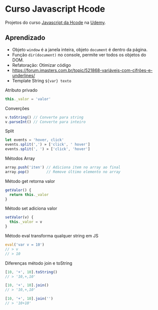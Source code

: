 # Curso Javascript Hcode

Projetos do curso [Javascript da Hcode](https://www.udemy.com/javascript-curso-completo) na [Udemy](https://www.udemy.com).

## Aprendizado

- Objeto `window` é a janela inteira, objeto `document` é dentro da página.
- Função `dir(document)` no console, permite ver todos os objetos do DOM.
- Refatoração: Otimizar código
- https://forum.imasters.com.br/topic/521868-variáveis-com-cifrões-e-underlines/
- Template String `${var} texto`

Atributo privado
```js
this._valor = 'valor'
```
Converções
```js
v.toString() // Converte para string
v.parseInt() // Converte para inteiro
```

Split
```js
let events = 'hover, click'
events.split(',') » ['click', ' hover']
events.split(', ') » ['click', 'hover']
```

Métodos Array
```js
array.push('iten') // Adiciona item no array ao final
array.pop()        // Remove último elemento no array
```

Método get retorna valor
```js
getValor() {
  return this._valor
}
```

Método set adiciona valor
```js
setValor(v) {
  this._valor = v
}
```

Método eval transforma qualquer string em JS
```js
eval('var v = 10')
// > v
// > 10
```

Diferenças método join e toString
```js
[10, '+', 10].toString()
// > '10,+,10'

[10, '+', 10].join()
// > '10,+,10'

[10, '+', 10].join('')
// > '10+10'
```